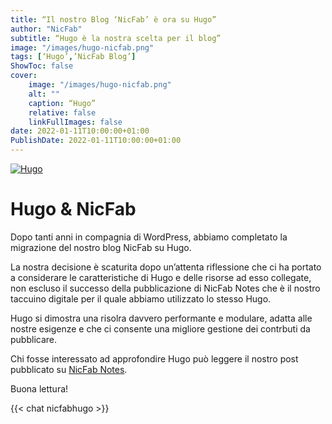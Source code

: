 ```yaml
---
title: “Il nostro Blog ‘NicFab’ è ora su Hugo” 
author: "NicFab"
subtitle: “Hugo è la nostra scelta per il blog”
image: "/images/hugo-nicfab.png"
tags: [‘Hugo’,’NicFab Blog’]
ShowToc: false
cover:
    image: "/images/hugo-nicfab.png"
    alt: ""
    caption: “Hugo”
    relative: false 
    linkFullImages: false
date: 2022-01-11T10:00:00+01:00
PublishDate: 2022-01-11T10:00:00+01:00
---
```



[![Hugo](/images/hugo-nicfab.png#center)](https://https://gohugo.io)

# Hugo & NicFab
Dopo tanti anni in compagnia di WordPress, abbiamo completato la migrazione del nostro blog NicFab su Hugo.

La nostra decisione è scaturita dopo un’attenta riflessione che ci ha portato a considerare le caratteristiche di Hugo e delle risorse ad esso collegate, non escluso il successo della pubblicazione di NicFab Notes che è il nostro taccuino digitale per il quale abbiamo utilizzato lo stesso Hugo.

Hugo si dimostra una risolra davvero performante e modulare, adatta alle nostre esigenze e che ci consente una migliore gestione dei contrbuti da pubblicare.

Chi fosse interessato ad approfondire Hugo può leggere il nostro post pubblicato su [NicFab Notes](https://notes.nicfab.it/it/it/posts/hugo/hugo/).

Buona lettura!

{{< chat nicfabhugo >}}



